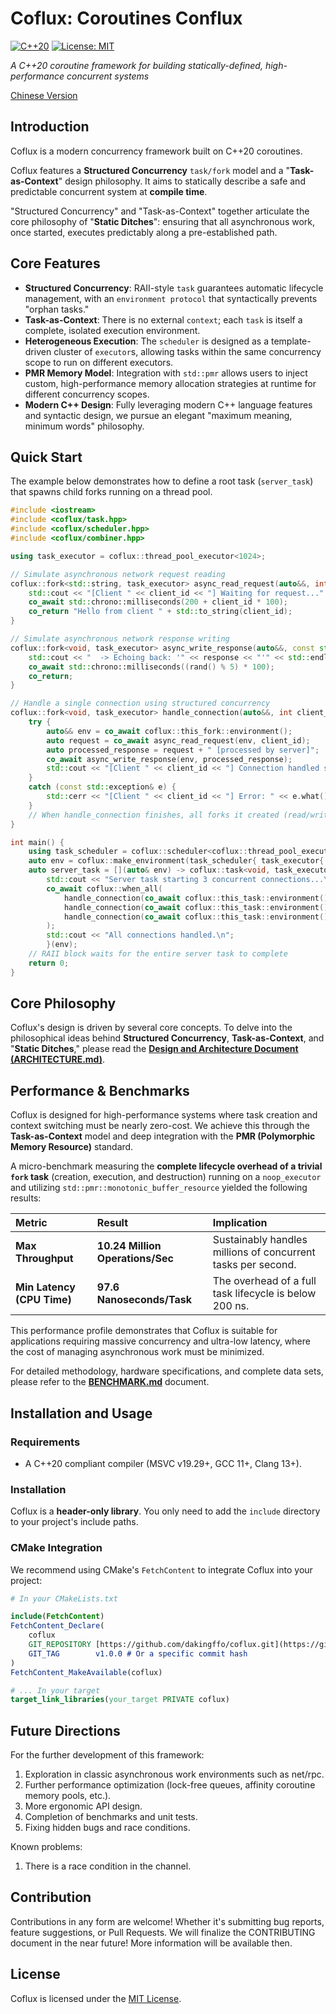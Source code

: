 # Coflux: Coroutines Conflux

[![C++20](https://img.shields.io/badge/C++-20-blue.svg)](https://isocpp.org/std/the-standard)
[![License: MIT](https://img.shields.io/badge/License-MIT-yellow.svg)](https://opensource.org/licenses/MIT)

*A C++20 coroutine framework for building statically-defined, high-performance concurrent systems*

[Chinese Version](./README.zh.md)

## Introduction

Coflux is a modern concurrency framework built on C++20 coroutines.

Coflux features a **Structured Concurrency** `task/fork` model and a "**Task-as-Context**" design philosophy. It aims to statically describe a safe and predictable concurrent system at **compile time**.

"Structured Concurrency" and "Task-as-Context" together articulate the core philosophy of "**Static Ditches**": ensuring that all asynchronous work, once started, executes predictably along a pre-established path.

## Core Features

- **Structured Concurrency**: RAII-style `task` guarantees automatic lifecycle management, with an `environment protocol` that syntactically prevents "orphan tasks."
- **Task-as-Context**: There is no external `context`; each `task` is itself a complete, isolated execution environment.
- **Heterogeneous Execution**: The `scheduler` is designed as a template-driven cluster of `executor`s, allowing tasks within the same concurrency scope to run on different executors.
- **PMR Memory Model**: Integration with `std::pmr` allows users to inject custom, high-performance memory allocation strategies at runtime for different concurrency scopes.
- **Modern C++ Design**: Fully leveraging modern C++ language features and syntactic design, we pursue an elegant "maximum meaning, minimum words" philosophy.

## Quick Start

The example below demonstrates how to define a root task (`server_task`) that spawns child forks running on a thread pool.

```cpp
#include <iostream>
#include <coflux/task.hpp>
#include <coflux/scheduler.hpp>
#include <coflux/combiner.hpp>

using task_executor = coflux::thread_pool_executor<1024>;

// Simulate asynchronous network request reading
coflux::fork<std::string, task_executor> async_read_request(auto&&, int client_id) {
    std::cout << "[Client " << client_id << "] Waiting for request..." << std::endl;
    co_await std::chrono::milliseconds(200 + client_id * 100);
    co_return "Hello from client " + std::to_string(client_id);
}

// Simulate asynchronous network response writing
coflux::fork<void, task_executor> async_write_response(auto&&, const std::string& response) {
    std::cout << "  -> Echoing back: '" << response << "'" << std::endl;
    co_await std::chrono::milliseconds((rand() % 5) * 100);
    co_return;
}

// Handle a single connection using structured concurrency
coflux::fork<void, task_executor> handle_connection(auto&&, int client_id) {
    try {
        auto&& env = co_await coflux::this_fork::environment();
        auto request = co_await async_read_request(env, client_id);
        auto processed_response = request + " [processed by server]";
        co_await async_write_response(env, processed_response);
        std::cout << "[Client " << client_id << "] Connection handled successfully." << std::endl;
    }
    catch (const std::exception& e) {
        std::cerr << "[Client " << client_id << "] Error: " << e.what() << std::endl;
    }
    // When handle_connection finishes, all forks it created (read/write) are automatically cleaned up.
}

int main() {
    using task_scheduler = coflux::scheduler<coflux::thread_pool_executor<1024>, coflux::timer_executor>;
    auto env = coflux::make_environment(task_scheduler{ task_executor{ 3 }, coflux::timer_executor{} });
    auto server_task = [](auto& env) -> coflux::task<void, task_executor, task_scheduler> {
        std::cout << "Server task starting 3 concurrent connections...\n";
        co_await coflux::when_all(
            handle_connection(co_await coflux::this_task::environment(), 1),
            handle_connection(co_await coflux::this_task::environment(), 2),
            handle_connection(co_await coflux::this_task::environment(), 3)
        );
        std::cout << "All connections handled.\n";
        }(env);
    // RAII block waits for the entire server task to complete
    return 0;
}
```

## Core Philosophy

Coflux's design is driven by several core concepts. To delve into the philosophical ideas behind **Structured Concurrency**, **Task-as-Context**, and "**Static Ditches**," please read the **[Design and Architecture Document (ARCHITECTURE.md)](./ARCHITECTURE.en.md)**.

## Performance & Benchmarks

Coflux is designed for high-performance systems where task creation and context switching must be nearly zero-cost. We achieve this through the **Task-as-Context** model and deep integration with the **PMR (Polymorphic Memory Resource)** standard.

A micro-benchmark measuring the **complete lifecycle overhead of a trivial `fork` task** (creation, execution, and destruction) running on a `noop_executor` and utilizing `std::pmr::monotonic_buffer_resource` yielded the following results:

| Metric | Result | Implication |
| :--- | :--- | :--- |
| **Max Throughput** | **$10.24 \text{ Million Operations/Sec}$** | Sustainably handles millions of concurrent tasks per second. |
| **Min Latency (CPU Time)** | **$97.6 \text{ Nanoseconds/Task}$** | The overhead of a full task lifecycle is below 200 ns. |

This performance profile demonstrates that Coflux is suitable for applications requiring massive concurrency and ultra-low latency, where the cost of managing asynchronous work must be minimized.

For detailed methodology, hardware specifications, and complete data sets, please refer to the **[BENCHMARK.md](./BENCHMARK.en.md)** document.

## Installation and Usage

### Requirements

  - A C++20 compliant compiler (MSVC v19.29+, GCC 11+, Clang 13+).

### Installation

Coflux is a **header-only library**. You only need to add the `include` directory to your project's include paths.

### CMake Integration

We recommend using CMake's `FetchContent` to integrate Coflux into your project:

```cmake
# In your CMakeLists.txt

include(FetchContent)
FetchContent_Declare(
    coflux
    GIT_REPOSITORY [https://github.com/dakingffo/coflux.git](https://github.com/dakingffo/coflux.git)
    GIT_TAG        v1.0.0 # Or a specific commit hash
)
FetchContent_MakeAvailable(coflux)

# ... In your target
target_link_libraries(your_target PRIVATE coflux)
```

## Future Directions

For the further development of this framework:

1.  Exploration in classic asynchronous work environments such as net/rpc.
2.  Further performance optimization (lock-free queues, affinity coroutine memory pools, etc.).
3.  More ergonomic API design.
4.  Completion of benchmarks and unit tests.
5.  Fixing hidden bugs and race conditions.
   
Known problems:
1. There is a race condition in the channel.
  
## Contribution

Contributions in any form are welcome\! Whether it's submitting bug reports, feature suggestions, or Pull Requests.
We will finalize the CONTRIBUTING document in the near future\! More information will be available then.

## License

Coflux is licensed under the [MIT License](https://www.google.com/search?q=./LICENSE).